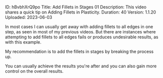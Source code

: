 ID: hBvbhXrQ9po
Title: Add Fillets in Stages 01
Description: This video shares a quick tip on Adding Fillets in Plasticity.
Duration: 40
Version: 1.1.20
Uploaded: 2023-06-03

In most cases I can usually get away with adding fillets to all edges in one step, as seen in most of my previous videos. But there are instances where attempting to add fillets to all edges fails or produces undesirable results, as with this example.

My recommendation is to add the fillets in stages by breaking the process up.

You can usually achieve the results you're after and you can also gain more control on the overall results.
